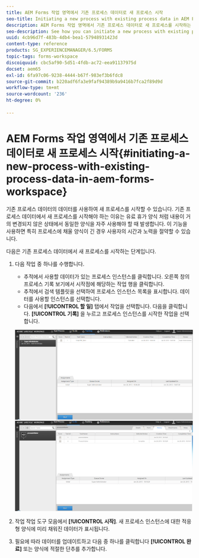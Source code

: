 ```yaml
---
title: AEM Forms 작업 영역에서 기존 프로세스 데이터로 새 프로세스 시작
seo-title: Initiating a new process with existing process data in AEM Forms workspace
description: AEM Forms 작업 영역에서 기존 프로세스 데이터로 새 프로세스를 시작하는 방법을 확인합니다.
seo-description: See how you can initiate a new process with existing process data in AEM Forms workspace.
uuid: 4cb96d7f-483b-4db4-bea1-57948931423d
content-type: reference
products: SG_EXPERIENCEMANAGER/6.5/FORMS
topic-tags: forms-workspace
discoiquuid: cbc5af90-5d51-4fdb-ac72-eea91137975d
docset: aem65
exl-id: 6fa97c06-9238-4444-b67f-983ef3b6fdc8
source-git-commit: b220adf6fa3e9faf94389b9a9416b7fca2f89d9d
workflow-type: tm+mt
source-wordcount: '236'
ht-degree: 0%

---
```


# AEM Forms 작업 영역에서 기존 프로세스 데이터로 새 프로세스 시작{#initiating-a-new-process-with-existing-process-data-in-aem-forms-workspace}

기존 프로세스 데이터의 데이터를 사용하여 새 프로세스를 시작할 수 있습니다. 기존 프로세스 데이터에서 새 프로세스를 시작해야 하는 이유는 유료 휴가 양식 처럼 내용이 거의 변경되지 않은 상태에서 동일한 양식을 자주 사용해야 할 때 발생합니다. 이 기능을 사용하면 특히 프로세스에 채울 양식이 긴 경우 사용자의 시간과 노력을 절약할 수 있습니다.

다음은 기존 프로세스 데이터에서 새 프로세스를 시작하는 단계입니다.

1. 다음 작업 중 하나를 수행합니다.

   * 추적에서 사용할 데이터가 있는 프로세스 인스턴스를 클릭합니다. 오른쪽 창의 프로세스 기록 보기에서 시작점에 해당하는 작업 행을 클릭합니다.
   * 추적에서 검색 템플릿을 선택하여 프로세스 인스턴스 목록을 표시합니다. 데이터를 사용할 인스턴스를 선택합니다.
   * 다음에서 **[!UICONTROL 할 일]** 탭에서 작업을 선택합니다. 다음을 클릭합니다. **[!UICONTROL 기록]** 을 누르고 프로세스 인스턴스를 시작한 작업을 선택합니다.

   ![작업 선택](assets/start3_new.png) ![작업 선택](assets/start1_new.png)

1. 작업 작업 도구 모음에서 **[!UICONTROL 시작]**. 새 프로세스 인스턴스에 대한 적응형 양식에 미리 채워진 데이터가 표시됩니다.

1. 필요에 따라 데이터를 업데이트하고 다음 중 하나를 클릭합니다 **[!UICONTROL 완료]** 또는 양식에 적절한 단추를 추가합니다.
